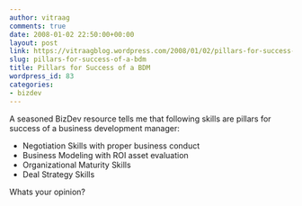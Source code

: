 ```yaml
---
author: vitraag
comments: true
date: 2008-01-02 22:50:00+00:00
layout: post
link: https://vitraagblog.wordpress.com/2008/01/02/pillars-for-success-of-a-bdm/
slug: pillars-for-success-of-a-bdm
title: Pillars for Success of a BDM
wordpress_id: 83
categories:
- bizdev
---
```


A seasoned BizDev resource tells me that following skills are pillars for success of a business development manager:

  * Negotiation Skills with proper business conduct
  * Business Modeling with ROI asset evaluation
  * Organizational Maturity Skills
  * Deal Strategy Skills

Whats your opinion?  

